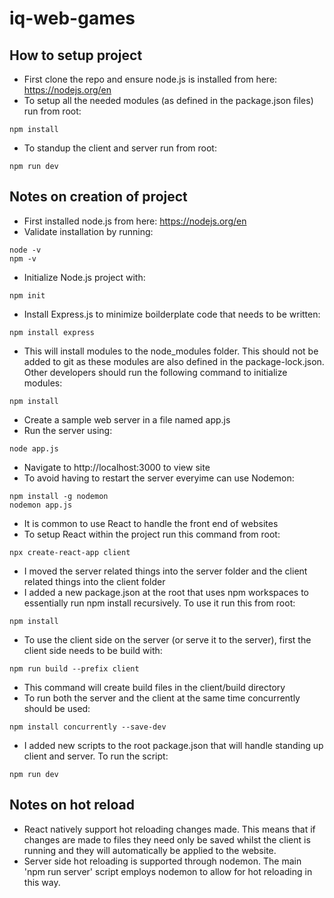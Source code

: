 # iq-web-games

## How to setup project

- First clone the repo and ensure node.js is installed from here: https://nodejs.org/en
- To setup all the needed modules (as defined in the package.json files) run from root:
```
npm install
```
- To standup the client and server run from root:
```
npm run dev
```

## Notes on creation of project

- First installed node.js from here: https://nodejs.org/en
- Validate installation by running:
``` 
node -v
npm -v
```
- Initialize Node.js project with:
```
npm init
```
- Install Express.js to minimize boilderplate code that needs to be written:
```
npm install express
```
- This  will install modules to the node_modules folder. This should not be added to git as these modules are also defined in the package-lock.json. Other developers should run the following command to initialize modules:
```
npm install
```
- Create a sample web server in a file named app.js
- Run the server using:
```
node app.js
```
- Navigate to http://localhost:3000 to view site
- To avoid having to restart the server everyime can use Nodemon:
```
npm install -g nodemon
nodemon app.js
```
- It is common to use React to handle the front end of websites
- To setup React within the project run this command from root:
```
npx create-react-app client
```
- I moved the server related things into the server folder and the client related things into the client folder
- I added a new package.json at the root that uses npm workspaces to essentially run npm install recursively. To use it run this from root:
```
npm install
```
- To use the client side on the server (or serve it to the server), first the client side needs to be build with:
```
npm run build --prefix client
```
- This command will create build files in the client/build directory
- To run both the server and the client at the same time concurrently should be used:
```
npm install concurrently --save-dev
```
- I added new scripts to the root package.json that will handle standing up client and server. To run the script:
```
npm run dev
```

## Notes on hot reload

- React natively support hot reloading changes made. This means that if changes are made to files they need only be saved whilst the client is running and they will automatically be applied to the website.
- Server side hot reloading is supported through nodemon. The main 'npm run server' script employs nodemon to allow for hot reloading in this way.